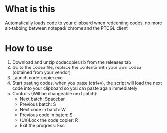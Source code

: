 # What is this

Automatically loads code to your clipboard when redeeming codes, no more alt-tabbing between notepad/ chrome and the PTCGL client

# How to use
1. Download and unzip codecopier.zip from the releases tab
2. Go to the codes file, replace the contents with your own codes (obtained from your vendor)
3. Launch code-copier.exe
4. Start pasting codes, when you paste (ctrl+v), the script will load the next code into your clipboard so you can paste again immediately
5. Controls (Will be changeable next patch):
	- Next batch: Spacebar
	- Previous batch: S
	- Next code in batch: W
	- Previous code in batch: S
	- (Un)Lock the code copier: R
	- Exit the progress: Esc
